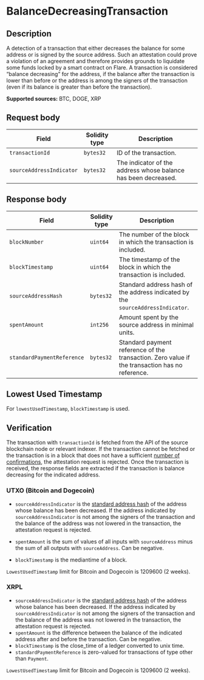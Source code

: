 # BalanceDecreasingTransaction

## Description

A detection of a transaction that either decreases the balance for some address or is signed by the source address.
Such an attestation could prove a violation of an agreement and therefore provides grounds to liquidate some funds locked by a smart contract on Flare.
A transaction is considered “balance decreasing” for the address, if the balance after the transaction is lower than before or the address is among the signers of the transaction (even if its balance is greater than before the transaction).

**Supported sources:** BTC, DOGE, XRP

## Request body

| Field                    | Solidity type | Description                                                    |
| ------------------------ | ------------- | -------------------------------------------------------------- |
| `transactionId`          | `bytes32`     | ID of the transaction.                                         |
| `sourceAddressIndicator` | `bytes32`     | The indicator of the address whose balance has been decreased. |

## Response body

| Field                      | Solidity type | Description                                                                                    |
| -------------------------- | ------------- | ---------------------------------------------------------------------------------------------- |
| `blockNumber`              | `uint64`      | The number of the block in which the transaction is included.                                  |
| `blockTimestamp`           | `uint64`      | The timestamp of the block in which the transaction is included.                               |
| `sourceAddressHash`        | `bytes32`     | Standard address hash of the address indicated by the `sourceAddressIndicator`.                |
| `spentAmount`              | `int256`      | Amount spent by the source address in minimal units.                                           |
| `standardPaymentReference` | `bytes32`     | Standard payment reference of the transaction. Zero value if the transaction has no reference. |

## Lowest Used Timestamp

For `lowestUsedTimestamp`, `blockTimestamp` is used.

## Verification

The transaction with `transactionId` is fetched from the API of the source blockchain node or relevant indexer.
If the transaction cannot be fetched or the transaction is in a block that does not have a sufficient [number of confirmations](./Reference.md#confirmation-number), the attestation request is rejected.
Once the transaction is received, the response fields are extracted if the transaction is balance decreasing for the indicated address.

### UTXO (Bitcoin and Dogecoin)

- `sourceAddressIndicator` is the [standard address hash](./Reference.md#standard-address-hash) of the address whose balance has been decreased.
  If the address indicated by `sourceAddressIndicator` is not among the signers of the transaction and the balance of the address was not lowered in the transaction, the attestation request is rejected.

- `spentAmount` is the sum of values of all inputs with `sourceAddress` minus the sum of all outputs with `sourceAddress`.
  Can be negative.
- `blockTimestamp` is the mediantime of a block.

`LowestUsedTimestamp` limit for Bitcoin and Dogecoin is $1209600$ (2 weeks).

### XRPL

- `sourceAddressIndicator` is the [standard address hash](./Reference.md#standard-address-hash) of the address whose balance has been decreased.
  If the address indicated by `sourceAddressIndicator` is not among the signers of the transaction and the balance of the address was not lowered in the transaction, the attestation request is rejected.
- `spentAmount` is the difference between the balance of the indicated address after and before the transaction.
  Can be negative.
- `blockTimestamp` is the close_time of a ledger converted to unix time.
- `standardPaymentReference` is zero-valued for transactions of type other than `Payment`.

`LowestUsedTimestamp` limit for Bitcoin and Dogecoin is $1209600$ (2 weeks).
